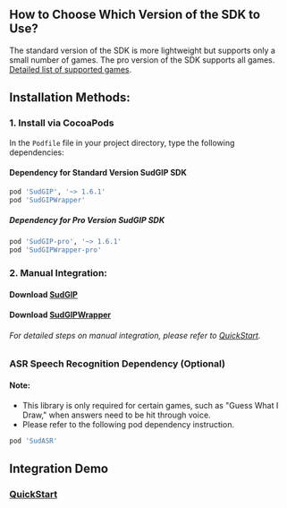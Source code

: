 ## How to Choose Which Version of the SDK to Use?

The standard version of the SDK is more lightweight but supports only a small number of games. The pro version of the SDK supports all games. [Detailed list of supported games](https://docs.sud.tech/en-US/app/Client/StartUp.html).

## Installation Methods:

### 1. Install via CocoaPods

In the `Podfile` file in your project directory, type the following dependencies:

#### Dependency for Standard Version SudGIP SDK

```ruby
pod 'SudGIP', '~> 1.6.1'
pod 'SudGIPWrapper'
```

##### Dependency for Pro Version SudGIP SDK

```ruby
pod 'SudGIP-pro', '~> 1.6.1'
pod 'SudGIPWrapper-pro'
```

### 2. Manual Integration:

#### Download [SudGIP](https://github.com/SudTechnology/sud-mgp-ios/releases)

#### Download [SudGIPWrapper](https://github.com/SudTechnology/SudMGPWrapper)

###### For detailed steps on manual integration, please refer to [QuickStart](https://github.com/SudTechnology/hello-sud-plus-ios/blob/master/project/Example/QuickStart/README.md).

### ASR Speech Recognition Dependency (Optional)

#### Note:

- This library is only required for certain games, such as "Guess What I Draw," when answers need to be hit through voice.
- Please refer to the following pod dependency instruction.

```ruby
pod 'SudASR'
```

## Integration Demo

### [QuickStart](https://github.com/SudTechnology/hello-sud-plus-ios/blob/master/project/Example/QuickStart/README.md)
